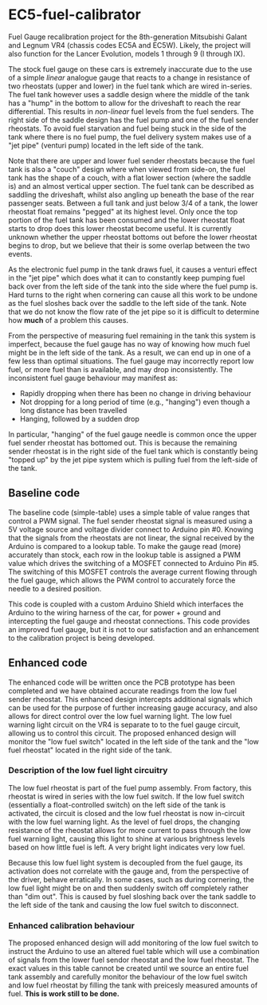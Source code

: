 # EC5-fuel-calibrator
Fuel Gauge recalibration project for the 8th-generation Mitsubishi Galant and Legnum VR4 (chassis codes EC5A and EC5W).  Likely, the project will also function for the Lancer Evolution, models 1 through 9 (I through IX).

The stock fuel gauge on these cars is extremely inaccurate due to the use of a simple *linear* analogue gauge that reacts to a change in resistance of two rheostats (upper and lower) in the fuel tank which are wired in-series.  The fuel tank however uses a saddle design where the middle of the tank has a "hump" in the bottom to allow for the driveshaft to reach the rear differential.  This results in *non-linear* fuel levels from the fuel senders.  The right side of the saddle design has the fuel pump and one of the fuel sender rheostats.  To avoid fuel starvation and fuel being stuck in the side of the tank where there is no fuel pump, the fuel delivery system makes use of a "jet pipe" (venturi pump) located in the left side of the tank.  

Note that there are upper and lower fuel sender rheostats because the fuel tank is also a "couch" design where when viewed from side-on, the fuel tank has the shape of a couch, with a flat lower section (where the saddle is) and an almost vertical upper section.  The fuel tank can be described as saddling the driveshaft, whilst also angling up beneath the base of the rear passenger seats.  Between a full tank and just below 3/4 of a tank, the lower rheostat float remains "pegged" at its highest level.  Only once the top portion of the fuel tank has been consumed and the lower rheostat float starts to drop does this lower rheostat become useful.  It is currently unknown whether the upper rheostat bottoms out before the lower rheostat begins to drop, but we believe that their is some overlap between the two events.

As the electronic fuel pump in the tank draws fuel, it causes a venturi effect in the "jet pipe" which does what it can to constantly keep pumping fuel back over from the left side of the tank into the side where the fuel pump is.  Hard turns to the right when cornering can cause all this work to be undone as the fuel sloshes back over the saddle to the left side of the tank. Note that we do not know the flow rate of the jet pipe so it is difficult to determine how **much** of a problem this causes.

From the perspective of measuring fuel remaining in the tank this system is imperfect, because the fuel gauge has no way of knowing how much fuel might be in the left side of the tank.  As a result, we can end up in one of a few less than optimal situations.  The fuel gauge may incorrectly report low fuel, or more fuel than is available, and may drop inconsistently.  The inconsistent fuel gauge behaviour may manifest as:
* Rapidly dropping when there has been no change in driving behaviour
* Not dropping for a long period of time (e.g., "hanging") even though a long distance has been travelled
* Hanging, followed by a sudden drop

In particular, "hanging" of the fuel gauge needle is common once the upper fuel sender rheostat has bottomed out.  This is because the remaining sender rheostat is in the right side of the fuel tank which is constantly being "topped up" by the jet pipe system which is pulling fuel from the left-side of the tank.

## Baseline code
The baseline code (simple-table) uses a simple table of value ranges that control a PWM signal.  The fuel sender rheostat signal is measured using a 5V voltage source and voltage divider connect to Arduino pin #0.  Knowing that the signals from the rheostats are not linear, the signal received by the Arduino is compared to a lookup table.  To make the gauge read (more) accurately than stock, each row in the lookup table is assigned a PWM value which drives the switching of a MOSFET connected to Arduino Pin #5.  The switching of this MOSFET controls the average current flowing through the fuel gauge, which allows the PWM control to accurately force the needle to a desired position.

This code is coupled with a custom Arduino Shield which interfaces the Arduino to the wiring harness of the car, for power + ground and intercepting the fuel gauge and rheostat connections.  This code provides an improved fuel gauge, but it is not to our satisfaction and an enhancement to the calibration project is being developed.

## Enhanced code
The enhanced code will be written once the PCB prototype has been completed and we have obtained accurate readings from the low fuel sender rheostat.  This enhanced design intercepts additional signals which can be used for the purpose of further increasing gauge accuracy, and also allows for direct control over the low fuel warning light.  The low fuel warning light circuit on the VR4 is separate to to the fuel gauge circuit, allowing us to control this circuit.  The proposed enhanced design will monitor the "low fuel switch" located in the left side of the tank and the "low fuel rheostat" located in the right side of the tank. 

### Description of the low fuel light circuitry
The low fuel rheostat is part of the fuel pump assembly.  From factory, this rheostat is wired in series with the low fuel switch.  If the low fuel switch (essentially a float-controlled switch) on the left side of the tank is activated, the circuit is closed and the low fuel rheostat is now in-circuit with the low fuel warning light.  As the level of fuel drops, the changing resistance of the rheostat allows for more current to pass through the low fuel warning light, causing this light to shine at various brightness levels based on how little fuel is left.  A very bright light indicates very low fuel.

Because this low fuel light system is decoupled from the fuel gauge, its activation does not correlate with the gauge and, from the perspective of the driver, behave erratically.  In some cases, such as during cornering, the low fuel light might be on and then suddenly switch off completely rather than "dim out".  This is caused by fuel sloshing back over the tank saddle to the left side of the tank and causing the low fuel switch to disconnect.

### Enhanced calibration behaviour
The proposed enhanced design will add monitoring of the low fuel switch to instruct the Arduino to use an altered fuel table which will use a combination of signals from the lower fuel sendor rheostat and the low fuel rheostat.  The exact values in this table cannot be created until we source an entire fuel tank assembly and carefully monitor the behaviour of the low fuel switch and low fuel rheostat by filling the tank with preicesly measured amounts of fuel.  **This is work still to be done.**
